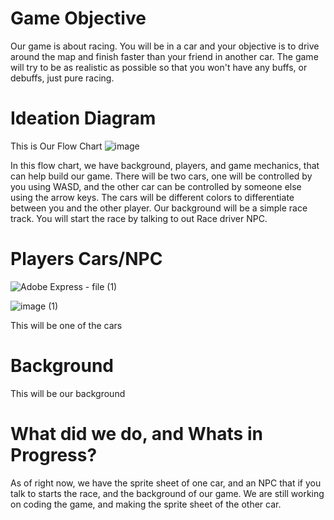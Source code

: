 <h1>Game Objective</h1>

Our game is about racing. You will be in a car and your objective is to drive around the map and finish faster than your friend in another car. The game will try to be as realistic as possible so that you won't have any buffs, or debuffs, just pure racing. 

<h1>Ideation Diagram</h1>

This is Our Flow Chart
<img src="https://private-user-images.githubusercontent.com/188915098/410621254-3145a356-745e-4bae-8385-db8a39958ce6.png?jwt=eyJhbGciOiJIUzI1NiIsInR5cCI6IkpXVCJ9.eyJpc3MiOiJnaXRodWIuY29tIiwiYXVkIjoicmF3LmdpdGh1YnVzZXJjb250ZW50LmNvbSIsImtleSI6ImtleTUiLCJleHAiOjE3Mzk0NzYzNTEsIm5iZiI6MTczOTQ3NjA1MSwicGF0aCI6Ii8xODg5MTUwOTgvNDEwNjIxMjU0LTMxNDVhMzU2LTc0NWUtNGJhZS04Mzg1LWRiOGEzOTk1OGNlNi5wbmc_WC1BbXotQWxnb3JpdGhtPUFXUzQtSE1BQy1TSEEyNTYmWC1BbXotQ3JlZGVudGlhbD1BS0lBVkNPRFlMU0E1M1BRSzRaQSUyRjIwMjUwMjEzJTJGdXMtZWFzdC0xJTJGczMlMkZhd3M0X3JlcXVlc3QmWC1BbXotRGF0ZT0yMDI1MDIxM1QxOTQ3MzFaJlgtQW16LUV4cGlyZXM9MzAwJlgtQW16LVNpZ25hdHVyZT1kMjNlMmI0M2YzNmRiM2RiZTI1M2VhMWM2ZWYzMGQzNWExMDRiNjFkNjdhYmFkYWUzOTBkMWEyMjM5ZTM3ZjhmJlgtQW16LVNpZ25lZEhlYWRlcnM9aG9zdCJ9.p922KtSS59oq3tumM7-DsJjQEkjppynfvOjSe0a4W_E" alt="image"/>

In this flow chart, we have background, players, and game mechanics, that can help build our game. There will be two cars, one will be controlled by you using WASD, and the other car can be controlled by someone else using the arrow keys. The cars will be different colors to differentiate between you and the other player. Our background will be a simple race track. You will start the race by talking to out Race driver NPC.

<h1>Players Cars/NPC</h1>

![Adobe Express - file (1)](https://github.com/user-attachments/assets/dfc378cc-7616-42a3-8724-d39396ed101f)

![image (1)](https://github.com/user-attachments/assets/aac5229f-c598-4d71-a5d6-29f3a031a3ff)

This will be one of the cars

<h1>Background</h1>


This will be our background

<h1>What did we do, and Whats in Progress?</h1>

As of right now, we have the sprite sheet of one car, and an NPC that if you talk to starts the race, and the background of our game. We are still working on coding the game, and making the sprite sheet of the other car.
